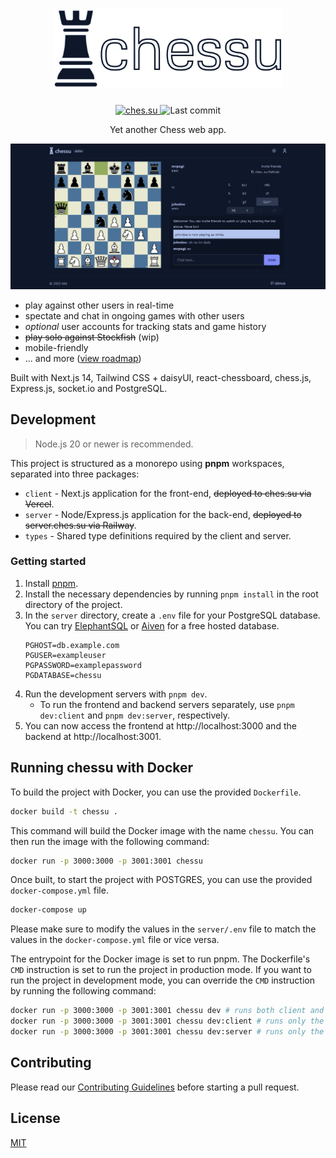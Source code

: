 <h1 align="center">
  <img src="./assets/chessu.png" alt="chessu" height="128" />
</h1>
<p align="center">
  <a href="https://ches.su">
    <img src="https://img.shields.io/github/deployments/dotnize/chessu/Production?label=deployment&style=for-the-badge&color=blue" alt="ches.su" />
  </a>
  <img src="https://img.shields.io/github/last-commit/dotnize/chessu?style=for-the-badge" alt="Last commit" />
</p>

<p align="center">Yet another Chess web app.

<p align="center">
  <img src="./assets/demo.jpg" alt="chessu" width="640" />
</p>

- play against other users in real-time
- spectate and chat in ongoing games with other users
- _optional_ user accounts for tracking stats and game history
- ~~play solo against Stockfish~~ (wip)
- mobile-friendly
- ... and more ([view roadmap](https://github.com/users/dotnize/projects/2))

Built with Next.js 14, Tailwind CSS + daisyUI, react-chessboard, chess.js, Express.js, socket.io and PostgreSQL.

## Development

> Node.js 20 or newer is recommended.

This project is structured as a monorepo using **pnpm** workspaces, separated into three packages:

- `client` - Next.js application for the front-end, ~~deployed to ches.su via Vercel~~.
- `server` - Node/Express.js application for the back-end, ~~deployed to server.ches.su via Railway~~.
- `types` - Shared type definitions required by the client and server.

### Getting started

1. Install [pnpm](https://pnpm.io/installation).
2. Install the necessary dependencies by running `pnpm install` in the root directory of the project.
3. In the `server` directory, create a `.env` file for your PostgreSQL database. You can try [ElephantSQL](https://www.elephantsql.com/) or [Aiven](https://aiven.io/postgresql) for a free hosted database.
   ```env
   PGHOST=db.example.com
   PGUSER=exampleuser
   PGPASSWORD=examplepassword
   PGDATABASE=chessu
   ```
4. Run the development servers with `pnpm dev`.
   - To run the frontend and backend servers separately, use `pnpm dev:client` and `pnpm dev:server`, respectively.
5. You can now access the frontend at http://localhost:3000 and the backend at http://localhost:3001.

## Running chessu with Docker

To build the project with Docker, you can use the provided `Dockerfile`.
```sh
docker build -t chessu .
```

This command will build the Docker image with the name `chessu`. You can then run the image with the following command:
```sh
docker run -p 3000:3000 -p 3001:3001 chessu
```

Once built, to start the project with POSTGRES, you can use the provided `docker-compose.yml` file.
```sh
docker-compose up
```
Please make sure to modify the values in the `server/.env` file to match the values in the `docker-compose.yml` file or vice versa.

The entrypoint for the Docker image is set to run pnpm.
The Dockerfile's `CMD` instruction is set to run the project in production mode. 
If you want to run the project in development mode, you can override the `CMD` instruction by running the following command:
```sh
docker run -p 3000:3000 -p 3001:3001 chessu dev # runs both client and server in development mode
docker run -p 3000:3000 -p 3001:3001 chessu dev:client # runs only the client in development mode
docker run -p 3000:3000 -p 3001:3001 chessu dev:server # runs only the server in development mode
```
## Contributing

Please read our [Contributing Guidelines](./CONTRIBUTING.md) before starting a pull request.

## License

[MIT](./LICENSE)
